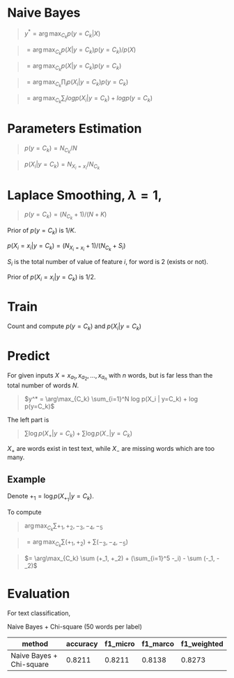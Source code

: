 # Naive Bayes

> $y^* = \arg\max_{C_k} p(y=C_k|X)$

> $= \arg\max_{C_k} p(X|y=C_k) p(y=C_k) / p(X)$

> $= \arg\max_{C_k} p(X|y=C_k) p(y=C_k)$

> $= \arg\max_{C_k} \prod_i p(X_i | y=C_k) p(y=C_k)$

> $= \arg\max_{C_k} \sum_i log p(X_i | y=C_k) + log p(y=C_k)$

# Parameters Estimation
 
> $p(y=C_k) = N_{C_k} / N$

> $p(X_i | y=C_k) = N_{X_i=x_i} / N_{C_k}$

# Laplace Smoothing, $\lambda = 1$, 

> $p(y=C_k) = (N_{C_k} + 1) / (N + K)$

Prior of $p(y=C_k)$ is $1/K$.

 $p(X_i=x_i | y=C_k) = (N_{X_i=x_i} + 1) / (N_{C_k} + S_i)$

$S_i$ is the total number of value of feature $i$, for word is 2 (exists or not).

Prior of $p(X_i=x_i | y=C_k)$ is 1/2.

# Train

Count and compute $p(y=C_k)$ and $p(X_i|y=C_k)$

# Predict

For given inputs $X={x_{a_1}, x_{a_2}, ..., x_{a_n}}$ with $n$ words, but is far less than the total number of words $N$.

> $y^* = \arg\max_{C_k} \sum_{i=1}^N log p(X_i | y=C_k) + log p(y=C_k)$ 

The left part is 

> $\sum \log p(X_{+}|y=C_k) + \sum \log p(X_{-}|y=C_k)$

$X_{+}$ are words exist in test text, while $X_{-}$ are missing words which are too many.

## Example

Denote $+_1 = \log p(X_{+_1}|y=C_k)$.

To compute 

> $\arg\max_{C_k} \sum +_1, +_2, -_3, -_4, -_5$

> $= \arg\max_{C_k} \sum (+_1, +_2)+ \sum (-_3, -_4, -_5)$

> $= \arg\max_{C_k} \sum (+_1, +_2) + (\sum_{i=1}^5 -_i) - \sum (-_1, -_2)$

# Evaluation 

For text classification, 

Naive Bayes + Chi-square (50 words per label)

|method|accuracy|f1_micro|f1_marco|f1_weighted|
|---|---|---|---|---|
|Naive Bayes + Chi-square|0.8211|0.8211|0.8138|0.8273|